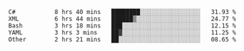 <!--START_SECTION:waka-->

```text
C#           8 hrs 40 mins   ████████░░░░░░░░░░░░░░░░░   31.93 %
XML          6 hrs 44 mins   ██████▒░░░░░░░░░░░░░░░░░░   24.77 %
Bash         3 hrs 18 mins   ███░░░░░░░░░░░░░░░░░░░░░░   12.15 %
YAML         3 hrs 3 mins    ██▓░░░░░░░░░░░░░░░░░░░░░░   11.25 %
Other        2 hrs 21 mins   ██░░░░░░░░░░░░░░░░░░░░░░░   08.65 %
```

<!--END_SECTION:waka-->
